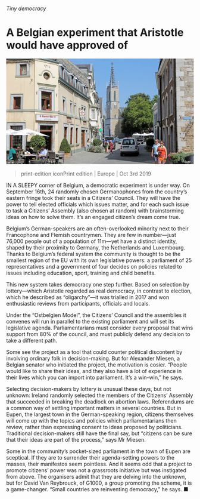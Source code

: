 ###### Tiny democracy

# A Belgian experiment that Aristotle would have approved of 

![image](images/20191005_EUP007_0.jpg) 

> print-edition iconPrint edition | Europe | Oct 3rd 2019 

IN A SLEEPY corner of Belgium, a democratic experiment is under way. On September 16th, 24 randomly chosen Germanophones from the country’s eastern fringe took their seats in a Citizens’ Council. They will have the power to tell elected officials which issues matter, and for each such issue to task a Citizens’ Assembly (also chosen at random) with brainstorming ideas on how to solve them. It’s an engaged citizen’s dream come true. 

Belgium’s German-speakers are an often-overlooked minority next to their Francophone and Flemish countrymen. They are few in number—just 76,000 people out of a population of 11m—yet have a distinct identity, shaped by their proximity to Germany, the Netherlands and Luxembourg. Thanks to Belgium’s federal system the community is thought to be the smallest region of the EU with its own legislative powers: a parliament of 25 representatives and a government of four decides on policies related to issues including education, sport, training and child benefits. 

This new system takes democracy one step further. Based on selection by lottery—which Aristotle regarded as real democracy, in contrast to election, which he described as “oligarchy”—it was trialled in 2017 and won enthusiastic reviews from participants, officials and locals. 

Under the “Ostbelgien Model”, the Citizens’ Council and the assemblies it convenes will run in parallel to the existing parliament and will set its legislative agenda. Parliamentarians must consider every proposal that wins support from 80% of the council, and must publicly defend any decision to take a different path. 

Some see the project as a tool that could counter political discontent by involving ordinary folk in decision-making. But for Alexander Miesen, a Belgian senator who initiated the project, the motivation is cosier. “People would like to share their ideas, and they also have a lot of experience in their lives which you can import into parliament. It’s a win-win,” he says. 

Selecting decision-makers by lottery is unusual these days, but not unknown: Ireland randomly selected the members of the Citizens’ Assembly that succeeded in breaking the deadlock on abortion laws. Referendums are a common way of settling important matters in several countries. But in Eupen, the largest town in the German-speaking region, citizens themselves will come up with the topics and policies which parliamentarians then review, rather than expressing consent to ideas proposed by politicians. Traditional decision-makers still have the final say, but “citizens can be sure that their ideas are part of the process,” says Mr Miesen. 

Some in the community’s pocket-sized parliament in the town of Eupen are sceptical. If they are to surrender their agenda-setting powers to the masses, their manifestos seem pointless. And it seems odd that a project to promote citizens’ power was not a grassroots initiative but was instigated from above. The organisers admit that they are delving into the unknown, but for David Van Reybrouck, of G1000, a group promoting the scheme, it is a game-changer. “Small countries are reinventing democracy,” he says. ■ 

